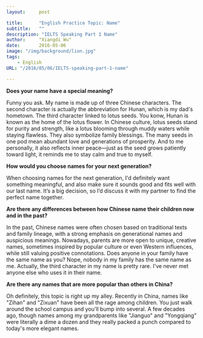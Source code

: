 ```yaml
---
layout:     post

title:      "English Practice Topic: Name"
subtitle:   ""
description: "IELTS Speaking Part 1 Name"
author:     "Xiangdi Wu"
date:       2016-05-06
image: "/img/background/lion.jpg"
tags:
    - English
URL: "/2016/05/06/IELTS-speaking-part-1-name"

---
```


**Does your name have a special meaning?**

Funny you ask. My name is made up of three Chinese characters. The second character is actually the abbreviation for Hunan, which is my dad's hometown. 
The third character linked to lotus seeds. You konw, Hunan is known as the home of the lotus flower.
In Chinese culture, lotus seeds stand for purity and strength, like a lotus blooming through muddy waters while staying flawless. 
They also symbolize family blessings. The many seeds in one pod mean abundant love and generations of prosperity.
And to me personally, it also reflects inner peace—just as the seed grows patiently toward light, it reminds me to stay calm and true to myself.

**How would you choose names for your next generation?**

When choosing names for the next generation, I'd definitely want something meaningful, and also make sure it sounds good and fits well with our last name. It’s a big decision, so I’d discuss it with my partner to find the perfect name together.

**Are there any differences between how Chinese name their children now and in the past?**

In the past, Chinese names were often chosen based on traditional texts and family lineage, with a strong emphasis on generational names and auspicious meanings. Nowadays, parents are more open to unique, creative names, sometimes inspired by popular culture or even Western influences, while still valuing positive connotations. 
Does anyone in your family have the same name as you?
Nope, nobody in my family has the same name as me. Actually, the third character in my name is pretty rare. I've never met anyone else who uses it in their name.

**Are there any names that are more popular than others in China?**

Oh definitely, this topic is right up my alley. Recently in China, names like "Zihan" and "Zixuan" have been all the rage among children. You just walk around the school campus and you'll bump into several. A few decades ago, though names among my grandparents like "Jianguo" and "Yongqiang" were literally a dime a dozen and they really packed a punch compared to today's more elegant names.
